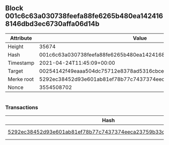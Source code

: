 ## Block 001c6c63a030738feefa88fe6265b480ea1424168146dbd3ec6730affa06d14b

Attribute | Value
--- | ---
Height | 35674
Hash | 001c6c63a030738feefa88fe6265b480ea1424168146dbd3ec6730affa06d14b
Timestamp | 2021-04-24T11:45:09+00:00
Target | 00254142f49eaaa504dc75712e8378ad5316cbcead634704b3734b6271167cc4
Merke root | 5292ec38452d93e601ab81ef78b77c7437374eeca23759b33dd8d919eec5d201
Nonce | 3554508702

```

```

### Transactions

Hash | Amount
--- | ---
[5292ec38452d93e601ab81ef78b77c7437374eeca23759b33dd8d919eec5d201](5292ec38452d93e601ab81ef78b77c7437374eeca23759b33dd8d919eec5d201.md) | 10.00000000 SKEPTI 
